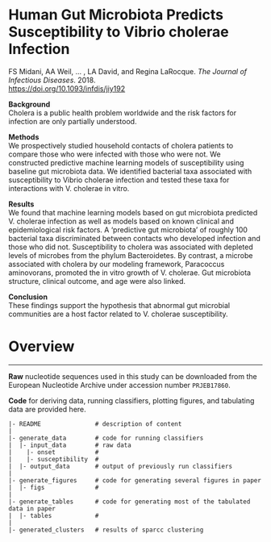 # Human Gut Microbiota Predicts Susceptibility to Vibrio cholerae Infection
FS Midani, AA Weil, ... , LA David, and Regina LaRocque. *The Journal of Infectious Diseases*. 2018. </br>
https://doi.org/10.1093/infdis/jiy192

**Background**  </br>
Cholera is a public health problem worldwide and the risk factors for infection are only partially understood.

**Methods**  </br>
We prospectively studied household contacts of cholera patients to compare those who were infected with those who were not. We constructed predictive machine learning models of susceptibility using baseline gut microbiota data. We identified bacterial taxa associated with susceptibility to Vibrio cholerae infection and tested these taxa for interactions with V. cholerae in vitro.

**Results**  </br>
We found that machine learning models based on gut microbiota predicted V. cholerae infection as well as models based on known clinical and epidemiological risk factors. A ‘predictive gut microbiota’ of roughly 100 bacterial taxa discriminated between contacts who developed infection and those who did not. Susceptibility to cholera was associated with depleted levels of microbes from the phylum Bacteroidetes. By contrast, a microbe associated with cholera by our modeling framework, Paracoccus aminovorans, promoted the in vitro growth of V. cholerae. Gut microbiota structure, clinical outcome, and age were also linked. 

**Conclusion**  </br>
These findings support the hypothesis that abnormal gut microbial communities are a host factor related to V. cholerae susceptibility.

# Overview
----------

**Raw** nucleotide sequences used in this study can be downloaded from the European Nucleotide Archive under accession number `PRJEB17860`.

**Code** for deriving data, running classifiers, plotting figures, and tabulating data are provided here. 


    |- README               # description of content
    |
    |- generate_data        # code for running classifiers
    |  |- input_data        # raw data
    |    |- onset           # 
    |    |- susceptibility  # 
    |  |- output_data       # output of previously run classifiers
    |
    |- generate_figures     # code for generating several figures in paper
    |  |- figs              # 
    |
    |- generate_tables      # code for generating most of the tabulated data in paper
    |  |- tables            #
    |
    |- generated_clusters   # results of sparcc clustering 

